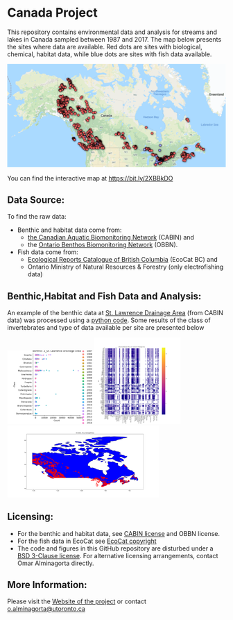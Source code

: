 # Canada Project
This repository contains environmental data and analysis for streams and lakes in Canada sampled between 1987 and 2017.
The map below presents the sites where data are available. Red dots are sites with biological, chemical, habitat data, while blue dots are sites with fish data available.

 ![](https://github.com/alminagorta/CanadaProject/blob/master/Miscel/All_CABIN_Ianfish_OBBN.png)

You can find the interactive map at https://bit.ly/2XBBkDO 

[BSD 3-Clause license]: https://github.com/alminagorta/CanadaProject/blob/master/Miscel/LICENSE
[EcoCat copyright]: https://www2.gov.bc.ca/gov/content/home/copyright
[CABIN license]: https://open.canada.ca/en/open-government-licence-canada

[Ecological Reports Catalogue of British Columbia]: http://a100.gov.bc.ca/pub/acat/public/welcome.do 
[the Canadian Aquatic Biomonitoring Network]: https://open.canada.ca/data/en/dataset/13564ca4-e330-40a5-9521-bfb1be767147
[Ontario Benthos Biomonitoring Network]: https://www.ontario.ca/data/ontario-benthos-biomonitoring-network

[St. Lawrence Drainage Area]: https://github.com/alminagorta/CanadaProject/blob/master/Benthic_Habitat_Data/2_St_Lawrence_BenthicData.csv
[python code]: https://github.com/alminagorta/CanadaProject/tree/master/Python_Code
[Fig1]: https://github.com/alminagorta/CanadaProject/blob/master/Benthic_Habitat_Data/Benthic_2.png 
## Data Source:
To find the raw data:
* Benthic and habitat data come from:
  * [the Canadian Aquatic Biomonitoring Network] (CABIN) and 
  * the [Ontario Benthos Biomonitoring Network] (OBBN). 
* Fish data come from:
  * [Ecological Reports Catalogue of British Columbia] (EcoCat BC) and 
  * Ontario Ministry of Natural Resources & Forestry (only electrofishing data)
  
## Benthic,Habitat and Fish Data and Analysis:
An example of the benthic data at [St. Lawrence Drainage Area] (from CABIN data) was processed using a [python code]. Some results of the class of invertebrates and type of data available per site are presented below 

<img src="https://github.com/alminagorta/CanadaProject/blob/master/Miscel/Benthic_2.png" width=200/><img src="https://github.com/alminagorta/CanadaProject/blob/master/Miscel/Out2_St_Lawrence_Drainage%20AreaDataAva_2.png" width=200/><img src="https://github.com/alminagorta/CanadaProject/blob/master/Miscel/OutAll_DrainageAreasmap_A.png" width=350/>

## Licensing:
* For the benthic and habitat data, see [CABIN license] and OBBN license.
* For the fish data in EcoCat see [EcoCat copyright]
* The code and figures in this GitHub repository are disturbed under a [BSD 3-Clause license]. For alternative licensing arrangements, contact Omar Alminagorta directly. 

## More Information: 
Please visit the [Website of the project] or contact o.alminagorta@utoronto.ca

[Website of the project]: https://mteproject.weebly.com/
